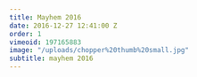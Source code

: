 ```yaml
---
title: Mayhem 2016
date: 2016-12-27 12:41:00 Z
order: 1
vimeoid: 197165883
image: "/uploads/chopper%20thumb%20small.jpg"
subtitle: mayhem 2016
---
```



